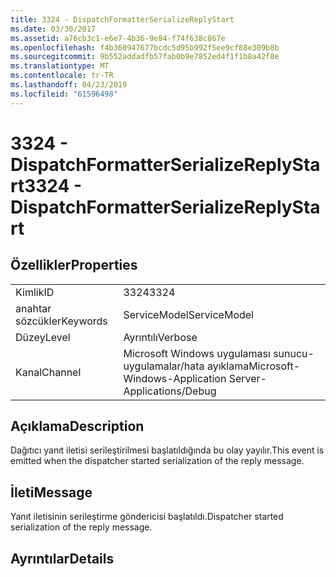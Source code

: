 ```yaml
---
title: 3324 - DispatchFormatterSerializeReplyStart
ms.date: 03/30/2017
ms.assetid: a76cb3c1-e6e7-4b36-9e84-f74f638c867e
ms.openlocfilehash: f4b360947677bcdc5d95b992f5ee9cf88e309b8b
ms.sourcegitcommit: 9b552addadfb57fab0b9e7852ed4f1f1b8a42f8e
ms.translationtype: MT
ms.contentlocale: tr-TR
ms.lasthandoff: 04/23/2019
ms.locfileid: "61596498"
---
```

# <a name="3324---dispatchformatterserializereplystart"></a><span data-ttu-id="b13ec-102">3324 - DispatchFormatterSerializeReplyStart</span><span class="sxs-lookup"><span data-stu-id="b13ec-102">3324 - DispatchFormatterSerializeReplyStart</span></span>
## <a name="properties"></a><span data-ttu-id="b13ec-103">Özellikler</span><span class="sxs-lookup"><span data-stu-id="b13ec-103">Properties</span></span>  
  
|||  
|-|-|  
|<span data-ttu-id="b13ec-104">Kimlik</span><span class="sxs-lookup"><span data-stu-id="b13ec-104">ID</span></span>|<span data-ttu-id="b13ec-105">3324</span><span class="sxs-lookup"><span data-stu-id="b13ec-105">3324</span></span>|  
|<span data-ttu-id="b13ec-106">anahtar sözcükler</span><span class="sxs-lookup"><span data-stu-id="b13ec-106">Keywords</span></span>|<span data-ttu-id="b13ec-107">ServiceModel</span><span class="sxs-lookup"><span data-stu-id="b13ec-107">ServiceModel</span></span>|  
|<span data-ttu-id="b13ec-108">Düzey</span><span class="sxs-lookup"><span data-stu-id="b13ec-108">Level</span></span>|<span data-ttu-id="b13ec-109">Ayrıntılı</span><span class="sxs-lookup"><span data-stu-id="b13ec-109">Verbose</span></span>|  
|<span data-ttu-id="b13ec-110">Kanal</span><span class="sxs-lookup"><span data-stu-id="b13ec-110">Channel</span></span>|<span data-ttu-id="b13ec-111">Microsoft Windows uygulaması sunucu-uygulamalar/hata ayıklama</span><span class="sxs-lookup"><span data-stu-id="b13ec-111">Microsoft-Windows-Application Server-Applications/Debug</span></span>|  
  
## <a name="description"></a><span data-ttu-id="b13ec-112">Açıklama</span><span class="sxs-lookup"><span data-stu-id="b13ec-112">Description</span></span>  
 <span data-ttu-id="b13ec-113">Dağıtıcı yanıt iletisi serileştirilmesi başlatıldığında bu olay yayılır.</span><span class="sxs-lookup"><span data-stu-id="b13ec-113">This event is emitted when the dispatcher started serialization of the reply message.</span></span>  
  
## <a name="message"></a><span data-ttu-id="b13ec-114">İleti</span><span class="sxs-lookup"><span data-stu-id="b13ec-114">Message</span></span>  
 <span data-ttu-id="b13ec-115">Yanıt iletisinin serileştirme göndericisi başlatıldı.</span><span class="sxs-lookup"><span data-stu-id="b13ec-115">Dispatcher started serialization of the reply message.</span></span>  
  
## <a name="details"></a><span data-ttu-id="b13ec-116">Ayrıntılar</span><span class="sxs-lookup"><span data-stu-id="b13ec-116">Details</span></span>
